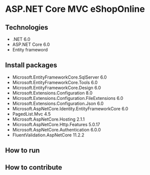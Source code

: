 # ASP.NET Core MVC eShopOnline 
## Technologies 
- .NET 6.0 
- ASP.NET Core 6.0 
- Entity frameword 
## Install packages
- Microsoft.EntityFrameworkCore.SqlServer 6.0
- Microsoft.EntityFrameworkCore.Tools 6.0
- Microsoft.EntityFrameworkCore.Design 6.0
- Microsoft.Extensions.Configuration 8.0
- Microsoft.Extensions.Configuration.FileExtensions 6.0
- Microsoft.Extensions.Configuration.Json 6.0
- Microsoft.AspNetCore.Identity.EntityFrameworkCore 6.0
- PagedList.Mvc 4.5
- Microsoft.AspNetCore.Hosting 2.1.1
- Microsoft.AspNetCore.Http.Features 5.0.17
- Microsoft.AspNetCore.Authentication 6.0.0
- FluentValidation.AspNetCore 11.2.2
## How to run 
## How to contribute